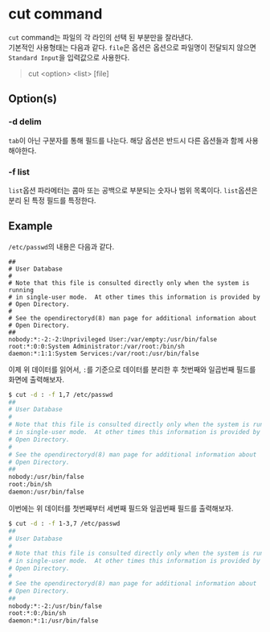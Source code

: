 # cut command

`cut` command는 파일의 각 라인의 선택 된 부분만을 잘라낸다.   
기본적인 사용형태는 다음과 같다. `file`은 옵션은 옵션으로 파일명이 전달되지 않으면 `Standard Input`을 입력값으로 사용한다. 

>cut \<option\> \<list\> [file]

## Option(s)

### -d delim

`tab`이 아닌 구분자를 통해 필드를 나눈다. 해당 옵션은 반드시 다른 옵션들과 함께 사용해야한다.  

### -f list

`list`옵션 파라메터는 콤마 또는 공백으로 부분되는 숫자나 범위 목록이다. 
`list`옵션은 분리 된 특정 필드를 특정한다. 

## Example

`/etc/passwd`의 내용은 다음과 같다. 

```
##
# User Database
#
# Note that this file is consulted directly only when the system is running
# in single-user mode.  At other times this information is provided by
# Open Directory.
#
# See the opendirectoryd(8) man page for additional information about
# Open Directory.
##
nobody:*:-2:-2:Unprivileged User:/var/empty:/usr/bin/false
root:*:0:0:System Administrator:/var/root:/bin/sh
daemon:*:1:1:System Services:/var/root:/usr/bin/false
```

이제 위 데이터를 읽어서,  `:`를 기준으로 데이터를 분리한 후 첫번째와 일곱번째 필드를 화면에 출력해보자. 


```sh
$ cut -d : -f 1,7 /etc/passwd
##
# User Database
#
# Note that this file is consulted directly only when the system is running
# in single-user mode.  At other times this information is provided by
# Open Directory.
#
# See the opendirectoryd(8) man page for additional information about
# Open Directory.
##
nobody:/usr/bin/false
root:/bin/sh
daemon:/usr/bin/false
```

이번에는 위 데이터를 첫번째부터 세번째 필드와 일곱번째 필드를 출력해보자. 

```sh
$ cut -d : -f 1-3,7 /etc/passwd
##
# User Database
#
# Note that this file is consulted directly only when the system is running
# in single-user mode.  At other times this information is provided by
# Open Directory.
#
# See the opendirectoryd(8) man page for additional information about
# Open Directory.
##
nobody:*:-2:/usr/bin/false
root:*:0:/bin/sh
daemon:*:1:/usr/bin/false
```